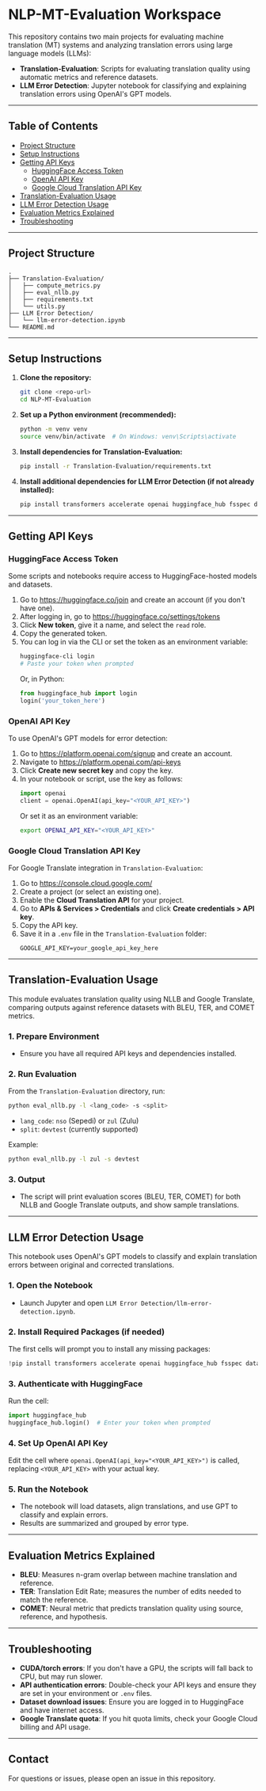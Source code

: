 # NLP-MT-Evaluation Workspace

This repository contains two main projects for evaluating machine translation (MT) systems and analyzing translation errors using large language models (LLMs):

- **Translation-Evaluation**: Scripts for evaluating translation quality using automatic metrics and reference datasets.
- **LLM Error Detection**: Jupyter notebook for classifying and explaining translation errors using OpenAI's GPT models.

---

## Table of Contents
- [Project Structure](#project-structure)
- [Setup Instructions](#setup-instructions)
- [Getting API Keys](#getting-api-keys)
  - [HuggingFace Access Token](#huggingface-access-token)
  - [OpenAI API Key](#openai-api-key)
  - [Google Cloud Translation API Key](#google-cloud-translation-api-key)
- [Translation-Evaluation Usage](#translation-evaluation-usage)
- [LLM Error Detection Usage](#llm-error-detection-usage)
- [Evaluation Metrics Explained](#evaluation-metrics-explained)
- [Troubleshooting](#troubleshooting)

---

## Project Structure

```
.
├── Translation-Evaluation/
│   ├── compute_metrics.py
│   ├── eval_nllb.py
│   ├── requirements.txt
│   └── utils.py
├── LLM Error Detection/
│   └── llm-error-detection.ipynb
└── README.md
```

---

## Setup Instructions

1. **Clone the repository:**
   ```bash
   git clone <repo-url>
   cd NLP-MT-Evaluation
   ```

2. **Set up a Python environment (recommended):**
   ```bash
   python -m venv venv
   source venv/bin/activate  # On Windows: venv\Scripts\activate
   ```

3. **Install dependencies for Translation-Evaluation:**
   ```bash
   pip install -r Translation-Evaluation/requirements.txt
   ```

4. **Install additional dependencies for LLM Error Detection (if not already installed):**
   ```bash
   pip install transformers accelerate openai huggingface_hub fsspec datasets
   ```

---

## Getting API Keys

### HuggingFace Access Token
Some scripts and notebooks require access to HuggingFace-hosted models and datasets.

1. Go to https://huggingface.co/join and create an account (if you don't have one).
2. After logging in, go to https://huggingface.co/settings/tokens
3. Click **New token**, give it a name, and select the `read` role.
4. Copy the generated token.
5. You can log in via the CLI or set the token as an environment variable:
   ```bash
   huggingface-cli login
   # Paste your token when prompted
   ```
   Or, in Python:
   ```python
   from huggingface_hub import login
   login('your_token_here')
   ```

### OpenAI API Key
To use OpenAI's GPT models for error detection:

1. Go to https://platform.openai.com/signup and create an account.
2. Navigate to https://platform.openai.com/api-keys
3. Click **Create new secret key** and copy the key.
4. In your notebook or script, use the key as follows:
   ```python
   import openai
   client = openai.OpenAI(api_key="<YOUR_API_KEY>")
   ```
   Or set it as an environment variable:
   ```bash
   export OPENAI_API_KEY="<YOUR_API_KEY>"
   ```

### Google Cloud Translation API Key
For Google Translate integration in `Translation-Evaluation`:

1. Go to https://console.cloud.google.com/
2. Create a project (or select an existing one).
3. Enable the **Cloud Translation API** for your project.
4. Go to **APIs & Services > Credentials** and click **Create credentials > API key**.
5. Copy the API key.
6. Save it in a `.env` file in the `Translation-Evaluation` folder:
   ```env
   GOOGLE_API_KEY=your_google_api_key_here
   ```

---

## Translation-Evaluation Usage

This module evaluates translation quality using NLLB and Google Translate, comparing outputs against reference datasets with BLEU, TER, and COMET metrics.

### 1. Prepare Environment
- Ensure you have all required API keys and dependencies installed.

### 2. Run Evaluation
From the `Translation-Evaluation` directory, run:
```bash
python eval_nllb.py -l <lang_code> -s <split>
```
- `lang_code`: `nso` (Sepedi) or `zul` (Zulu)
- `split`: `devtest` (currently supported)

Example:
```bash
python eval_nllb.py -l zul -s devtest
```

### 3. Output
- The script will print evaluation scores (BLEU, TER, COMET) for both NLLB and Google Translate outputs, and show sample translations.

---

## LLM Error Detection Usage

This notebook uses OpenAI's GPT models to classify and explain translation errors between original and corrected translations.

### 1. Open the Notebook
- Launch Jupyter and open `LLM Error Detection/llm-error-detection.ipynb`.

### 2. Install Required Packages (if needed)
The first cells will prompt you to install any missing packages:
```python
!pip install transformers accelerate openai huggingface_hub fsspec datasets
```

### 3. Authenticate with HuggingFace
Run the cell:
```python
import huggingface_hub
huggingface_hub.login()  # Enter your token when prompted
```

### 4. Set Up OpenAI API Key
Edit the cell where `openai.OpenAI(api_key="<YOUR_API_KEY>")` is called, replacing `<YOUR_API_KEY>` with your actual key.

### 5. Run the Notebook
- The notebook will load datasets, align translations, and use GPT to classify and explain errors.
- Results are summarized and grouped by error type.

---

## Evaluation Metrics Explained
- **BLEU**: Measures n-gram overlap between machine translation and reference.
- **TER**: Translation Edit Rate; measures the number of edits needed to match the reference.
- **COMET**: Neural metric that predicts translation quality using source, reference, and hypothesis.

---

## Troubleshooting
- **CUDA/torch errors**: If you don't have a GPU, the scripts will fall back to CPU, but may run slower.
- **API authentication errors**: Double-check your API keys and ensure they are set in your environment or `.env` files.
- **Dataset download issues**: Ensure you are logged in to HuggingFace and have internet access.
- **Google Translate quota**: If you hit quota limits, check your Google Cloud billing and API usage.

---

## Contact
For questions or issues, please open an issue in this repository. 